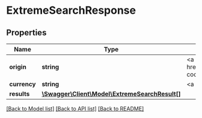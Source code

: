 # ExtremeSearchResponse

## Properties
Name | Type | Description | Notes
------------ | ------------- | ------------- | -------------
**origin** | **string** | &lt;a href&#x3D;\&quot;https://en.wikipedia.org/wiki/International_Air_Transport_Association_airport_code\&quot;&gt;IATA code&lt;/a&gt; | 
**currency** | **string** | &lt;a href&#x3D;\&quot;http://en.wikipedia.org/wiki/ISO_4217\&quot;&gt;ISO 4217&lt;/a&gt; currency code. | 
**results** | [**\Swagger\Client\Model\ExtremeSearchResult[]**](ExtremeSearchResult.md) |  | 

[[Back to Model list]](../README.md#documentation-for-models) [[Back to API list]](../README.md#documentation-for-api-endpoints) [[Back to README]](../README.md)


